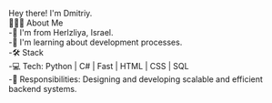 Hey there! I'm Dmitriy.<br>
👨🏻‍💻 About Me<br>
-🤔   I'm from Herlzliya, Israel.<br>
-🌱   I'm learning about development processes.<br>
-🛠 Stack<br>
-💻 Tech:   Python | C# | Fast | HTML | CSS | SQL <br>
-🔨 Responsibilities:  Designing and developing scalable and efficient backend systems.<br>
